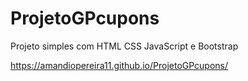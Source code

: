 # ProjetoGPcupons
Projeto simples com HTML CSS JavaScript e Bootstrap 

https://amandiopereira11.github.io/ProjetoGPcupons/
